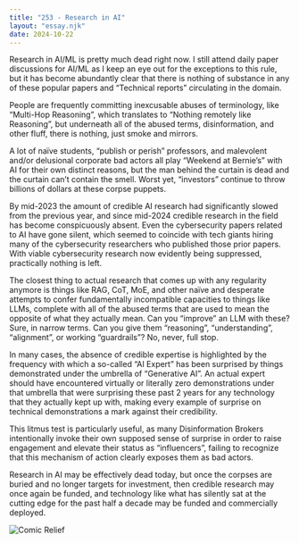 ```yaml
---
title: "253 - Research in AI"
layout: "essay.njk"
date: 2024-10-22
---
```


Research in AI/ML is pretty much dead right now. I still attend daily paper discussions for AI/ML as I keep an eye out for the exceptions to this rule, but it has become abundantly clear that there is nothing of substance in any of these popular papers and “Technical reports” circulating in the domain.

People are frequently committing inexcusable abuses of terminology, like “Multi-Hop Reasoning”, which translates to “Nothing remotely like Reasoning”, but underneath all of the abused terms, disinformation, and other fluff, there is nothing, just smoke and mirrors.

A lot of naïve students, “publish or perish” professors, and malevolent and/or delusional corporate bad actors all play “Weekend at Bernie’s” with AI for their own distinct reasons, but the man behind the curtain is dead and the curtain can’t contain the smell. Worst yet, “investors” continue to throw billions of dollars at these corpse puppets.

By mid-2023 the amount of credible AI research had significantly slowed from the previous year, and since mid-2024 credible research in the field has become conspicuously absent. Even the cybersecurity papers related to AI have gone silent, which seemed to coincide with tech giants hiring many of the cybersecurity researchers who published those prior papers. With viable cybersecurity research now evidently being suppressed, practically nothing is left.

The closest thing to actual research that comes up with any regularity anymore is things like RAG, CoT, MoE, and other naïve and desperate attempts to confer fundamentally incompatible capacities to things like LLMs, complete with all of the abused terms that are used to mean the opposite of what they actually mean. Can you “improve” an LLM with these? Sure, in narrow terms. Can you give them “reasoning”, “understanding”, “alignment”, or working “guardrails”? No, never, full stop.

In many cases, the absence of credible expertise is highlighted by the frequency with which a so-called “AI Expert” has been surprised by things demonstrated under the umbrella of “Generative AI”. An actual expert should have encountered virtually or literally zero demonstrations under that umbrella that were surprising these past 2 years for any technology that they actually kept up with, making every example of surprise on technical demonstrations a mark against their credibility.

This litmus test is particularly useful, as many Disinformation Brokers intentionally invoke their own supposed sense of surprise in order to raise engagement and elevate their status as “influencers”, failing to recognize that this mechanism of action clearly exposes them as bad actors.

Research in AI may be effectively dead today, but once the corpses are buried and no longer targets for investment, then credible research may once again be funded, and technology like what has silently sat at the cutting edge for the past half a decade may be funded and commercially deployed.

![Comic Relief](https://media.licdn.com/dms/image/v2/D5622AQG2zfcd6oxJ3w/feedshare-shrink_800/feedshare-shrink_800/0/1729382425480?e=1736985600&v=beta&t=AXzWaCQ4ch18ZbNWlmjaV6foShq3Pg-9_7hoe_LSeQo)